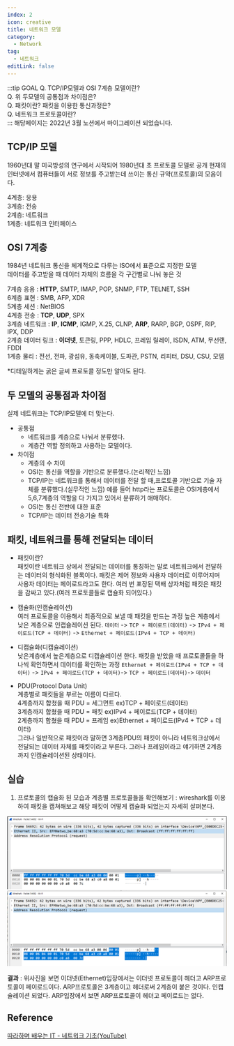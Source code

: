 ```yaml
---
index: 2
icon: creative
title: 네트워크 모델
category:
  - Network
tag: 
  - 네트워크 
editLink: false
---
```


:::tip GOAL
Q. TCP/IP모델과 OSI 7계층 모델이란?   
Q. 위 두모델의 공통점과 차이점은?  
Q. 패킷이란? 패킷을 이용한 통신과정은?  
Q. 네트워크 프로토콜이란?  
:::
해당페이지는 2022년 3월 노션에서 마이그레이션 되었습니다.  

## TCP/IP 모델

1960년대 말 미국방성의 연구에서 시작되어 1980년대 초 프로토콜 모델로 공개
현재의 인터넷에서 컴퓨터들이 서로 정보를 주고받는데 쓰이는 통신 규약(프로토콜)의 모음이다.

4계층: 응용  
3계층: 전송  
2계층: 네트워크  
1계층: 네트워크 인터페이스

## OSI 7계층

1984년 네트워크 통신을 체계적으로 다루는 ISO에서 표준으로 지정한 모델  
데이터를 주고받을 때 데이터 자체의 흐름을 각 구간별로 나눠 놓은 것

7계층 응용 : **HTTP**, SMTP, IMAP, POP, SNMP, FTP, TELNET, SSH  
6계층 표현 : SMB, AFP, XDR  
5계층 세션 : NetBIOS  
4계층 전송 : **TCP**, **UDP**, SPX  
3계층 네트워크 : **IP**, **ICMP**, IGMP, X.25, CLNP, **ARP**, RARP, BGP, OSPF, RIP, IPX, DDP  
2계층 데이터 링크 : **이더넷**, 토큰링, PPP, HDLC, 프레임 릴레이, ISDN, ATM, 무선랜, FDDI  
1계층 물리 : 전선, 전파, 광섬유, 동축케이블, 도파관, PSTN, 리피터, DSU, CSU, 모뎀

\*디테일하게는 굵은 글씨 프로토콜 정도만 알아도 된다.

## 두 모델의 공통점과 차이점

실제 네트워크는 TCP/IP모델에 더 맞는다.

- 공통점
  - 네트워크를 계층으로 나눠서 분류했다.
  - 계층간 역할 정의하고 사용하는 모델이다.
- 차이점  
  - 계층의 수 차이
  - OSI는 통신을 역할을 기반으로 분류했다.(논리적인 느낌)
  - TCP/IP는 네트워크를 통해서 데이터를 전달 할 때,프로토콜 기반으로 기술 자체를 분류했다.(실무적인 느낌)
    예를 들어 http라는 프로토콜은 OSI게층에서 5,6,7계층의 역할을 다 가지고 있어서 분류하기 애매하다.
  - OSI는 통신 전반에 대한 표준
  - TCP/IP는 데이터 전송기술 특화

## 패킷, 네트워크를 통해 전달되는 데이터

- 패킷이란?  
  패킷이란 네트워크 상에서 전달되는 데이터를 통칭하는 말로 네트워크에서 전달하는
  데이터의 형식화된 블록이다. 패킷은 제어 정보와 사용자 데이터로 이루어지며 사용자 데이터는 페이로드라고도 한다.
  여러 번 포장된 택배 상자처럼 패킷은 패킷을 감싸고 있다.(여러 프로토콜들로 캡슐화 되어있다.)

* 캡슐화(인캡슐레이션)  
  여러 프로토콜을 이용해서 최종적으로 보낼 때 패킷을 만드는 과정
  높은 계층에서 낮은 계층으로 인캡슐레이션 된다.
  `데이터` -> `TCP + 페이로드(데이터)` -> `IPv4 + 페이로드(TCP + 데이터)` -> `Ethernet + 페이로드(IPv4 + TCP + 데이터)`

* 디캡슐화(디캡슐레이션)  
  낮은계층에서 높은계층으로 디캡슐레이션 한다.
  패킷을 받았을 때 프로토콜들을 하나씩 확인하면서 데이터를 확인하는 과정
  `Ethernet + 페이로드(IPv4 + TCP + 데이터)` -> `IPv4 + 페이로드(TCP + 데이터)`-> `TCP + 페이로드(데이터)`-> `데이터`

* PDU(Protocol Data Unit)  
  계층별로 패킷들을 부르는 이름이 다르다.   
  4계층까지 합쳤을 때 PDU = 세그먼트 ex)TCP + 페이로드(데이터)  
  3계층까지 합쳤을 때 PDU = 패킷 ex)IPv4 + 페이로드(TCP + 데이터)  
  2계층까지 합쳤을 때 PDU = 프레임 ex)Ethernet + 페이로드(IPv4 + TCP + 데이터)  
  그러나 일반적으로 패킷이라 말하면 3계층PDU의 패킷이 아니라 네트워크상에서 전달되는 데이터 자체를 패킷이라고 부른다.
  그러나 프레임이라고 얘기하면 2계층까지 인캡슐레이션된 상태이다.  

## 실습

1. 프로토콜의 캡슐화 된 모습과 계층별 프로토콜들을 확인해보기
   : wireshark를 이용하여 패킷을 캡쳐해보고 해당 패킷이 어떻게 캡슐화 되었는지 자세히 살펴본다.

![ethernet](./img/2-wireshark-ethernet.png)
![arp](./img/2-wireshark-arp.png)

**결과** : 위사진을 보면 이더넷(Ethernet)입장에서는 이더넷 프로토콜이 헤더고 ARP프로토콜이 페이로드이다.
 ARP프로토콜은 3계층이고 헤더로써 2계층이 붙은 것이다. 인캡슐레이션 되었다. ARP입장에서 보면 ARP프로토콜이 헤더고 페이로드는 없다.


## Reference
[따라하며 배우는 IT - 네트워크 기초(YouTube)](https://www.youtube.com/playlist?list=PL0d8NnikouEWcF1jJueLdjRIC4HsUlULi)
